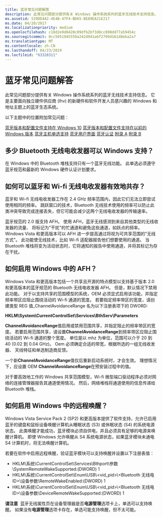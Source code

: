 ```yaml
---
title: 蓝牙常见问题解答
description: 此常见问题部分提供有关 Windows 操作系统系列的蓝牙无线技术支持信息。
ms.assetid: 529DD4A2-4E4B-47F4-BD65-BE89EA21E217
ms.date: 04/20/2017
ms.localizationpriority: medium
ms.openlocfilehash: c18d2e9d8420c09dfb2bf3d8cc890dd77a59454c
ms.sourcegitcommit: 0cc5051945559a242d941a6f2799d161d8eba2a7
ms.translationtype: MT
ms.contentlocale: zh-CN
ms.lasthandoff: 04/23/2019
ms.locfileid: "63328311"
---
```

# <a name="bluetooth-faq"></a>蓝牙常见问题解答


此常见问题部分提供有关 Windows 操作系统系列的蓝牙无线技术支持信息。 它是主要面向独立硬件供应商 (Ihv) 的新硬件和软件开发人员感兴趣的 Windows 和地址主题上的蓝牙生态系统。

以下主题中的位置附加常见问题：

[蓝牙版本和配置文件支持在 Windows 10](general-bluetooth-support-in-windows.md)
[蓝牙版本和配置文件支持在以前的 Windows 版本](bluetooth-support-in-previous-windows-versions.md)
[蓝牙主机单选支持](bluetooth-host-radio-support.md) 
[蓝牙用户界面](bluetooth-user-interface.md)
[蓝牙认证](bluetooth-certification.md)
[附录 A](bluetooth-faq--appendix-a.md) 
[附录 B](bluetooth-faq--appendix-b.md)
## <a name="span-idhowmanybluetoothradioscanwindowssupportspanspan-idhowmanybluetoothradioscanwindowssupportspanspan-idhowmanybluetoothradioscanwindowssupportspanhow-many-bluetooth-radios-can-windows-support"></a><span id="How_many_Bluetooth_radios_can_Windows_support_"></span><span id="how_many_bluetooth_radios_can_windows_support_"></span><span id="HOW_MANY_BLUETOOTH_RADIOS_CAN_WINDOWS_SUPPORT_"></span>多少 Bluetooth 无线电收发器可以 Windows 支持？


在 Windows 中的 Bluetooth 堆栈支持只有一个蓝牙无线功能。 此单选必须遵守蓝牙规范和最新的 Windows 硬件认证计划要求。

## <a name="span-idhowcanbluetoothandwi-firadioscoexisteffectivelyspanspan-idhowcanbluetoothandwi-firadioscoexisteffectivelyspanspan-idhowcanbluetoothandwi-firadioscoexisteffectivelyspanhow-can-bluetooth-and-wi-fi-radios-coexist-effectively"></a><span id="How_can_Bluetooth_and_Wi-Fi_radios_coexist_effectively_"></span><span id="how_can_bluetooth_and_wi-fi_radios_coexist_effectively_"></span><span id="HOW_CAN_BLUETOOTH_AND_WI-FI_RADIOS_COEXIST_EFFECTIVELY_"></span>如何可以蓝牙和 Wi-fi 无线电收发器有效地共存？


蓝牙和 Wi-fi 无线电收发器工作在 2.4 GHz 频率范围内，因此它们无法立即尝试使用相同的频率。 跳跃窗口的技术，Bluetooth 无线技术使用的频率可以防止此类冲突导致完成连接丢失，但它可能会减少这两个无线电收发器的传输速率。

蓝牙规范的 2.0 版支持 AFH。 使用 AFH，蓝牙无线感测到来自其他类型的无线收发器的流量、 将标记为"干扰"的忙通道和避免这些通道，如跃点的频率。 Windows Vista 和更高版本可以 AFH 进一步提高通过将视为可共享范围的"无线方式"。 此功能使无线技术，比如 Wi-fi 适配器报告他们想要使用的通道。 当 Bluetooth 堆栈将变为活动状态时，它将通知的报告中使用通道，并将其标记为存在干扰。

## <a name="span-idhowdoienableafhinwindowsspanspan-idhowdoienableafhinwindowsspanspan-idhowdoienableafhinwindowsspanhow-do-i-enable-afh-in-windows"></a><span id="How_do_I_enable_AFH_in_Windows_"></span><span id="how_do_i_enable_afh_in_windows_"></span><span id="HOW_DO_I_ENABLE_AFH_IN_WINDOWS_"></span>如何启用 Windows 中的 AFH？


Windows Vista 和更高版本包括一个共享且开源的特点模型以支持基于版本 2.0 和更高版本的蓝牙规范的 Bluetooth 无线电收发器 AFH。 但是，默认情况下禁用此功能。 对于以支持共享的范围模型的系统，OEM 必须显式启用该功能，并指定频率带区应阻止围绕活动的 Wi-fi 通道的宽度。 若要指定频率带区的宽度，请创建类型 REG 值\_ChannelAvoidanceRange 名为以下注册表项下的 DWORD:

**HKLM\\System\\CurrentControlSet\\Services\\BthServ\\Parameters**

**ChannelAvoidanceRange**值启用或禁用范围共享，并指定阻止的频率带区的宽度。 若要启用范围共享，请设置**ChannelAvoidanceRange**到频率带区应阻止围绕活动的 Wi-fi 通道的整个宽度。 单位是以 mhz 为单位，范围可以介于 20 到 40 (0.02 到 0.04 GHz)。 Oem 必须确定合适的带宽，根据所选的一组无线收发器、 天线特征和单选制造商反馈。

一个新**ChannelAvoidanceRange**值仅后重新启动系统时，才会生效。 理想情况下，应设置 OEM **ChannelAvoidanceRange**在预安装过程中的值。

对于要高效地工作的 Windows 共享范围模型，Wi-fi 微型端口驱动程序必须对网络的连接管理器报告其通道使用情况。 然后，网络堆栈将通道使用的信息传递给 Bluetooth 堆栈。

## <a name="span-idhowdoienableremotewakeinwindowsspanspan-idhowdoienableremotewakeinwindowsspanspan-idhowdoienableremotewakeinwindowsspanhow-do-i-enable-remote-wake-in-windows"></a><span id="How_do_I_enable_remote_wake_in_Windows_"></span><span id="how_do_i_enable_remote_wake_in_windows_"></span><span id="HOW_DO_I_ENABLE_REMOTE_WAKE_IN_WINDOWS_"></span>如何启用 Windows 中的远程唤醒？


Windows Vista Service Pack 2 (SP2) 和更高版本提供了软件支持，允许已启用蓝牙的键盘和鼠标设备唤醒计算机从睡眠状态 (S3) 或休眠状态 (S4) 的系统电源状态。 此类唤醒才能成功，蓝牙模块必须自供电，并且必须具有足够的电源来唤醒计算机。 即使 Windows 允许唤醒从 S4 系统电源状态，如果蓝牙模块未通电 S4 计算机时，将无法唤醒计算机。

若要在软件中启用远程唤醒，验证蓝牙模块可以支持唤醒并设置以下注册表值：

-   HKLM\\系统\\CurrentControlSet\\Services\\Bthport\\参数\\SystemRemoteWakeSupported:(DWORD) 1
-   HKLM\\系统\\CurrentControlSet\\Enum\\USB\\&lt;vid\_pid&gt;\\&lt;Bluetooth 无线电 ID&gt;\\设备参数\\RemoteWakeEnabled:(DWORD) 1
-   HKLM\\系统\\CurrentControlSet\\Enum\\USB\\&lt;vid\_pid&gt;\\&lt;Bluetooth 无线电 ID&gt;\\设备参数\\DeviceRemoteWakeSupported:(DWORD) 1

**请注意**  蓝牙无线属性页在设备管理器是否**电源管理**选项卡上，单选可以支持唤醒。 如果没有**电源管理**选项卡存在，单选可能支持唤醒，但不太可能。

 

 

 





